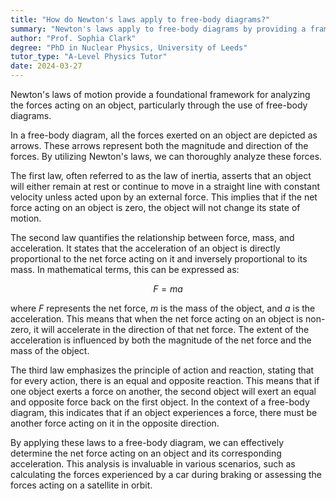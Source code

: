 ```yaml
---
title: "How do Newton's laws apply to free-body diagrams?"
summary: "Newton's laws apply to free-body diagrams by providing a framework for analysing the forces acting on an object."
author: "Prof. Sophia Clark"
degree: "PhD in Nuclear Physics, University of Leeds"
tutor_type: "A-Level Physics Tutor"
date: 2024-03-27
---
```


Newton's laws of motion provide a foundational framework for analyzing the forces acting on an object, particularly through the use of free-body diagrams.

In a free-body diagram, all the forces exerted on an object are depicted as arrows. These arrows represent both the magnitude and direction of the forces. By utilizing Newton's laws, we can thoroughly analyze these forces. 

The first law, often referred to as the law of inertia, asserts that an object will either remain at rest or continue to move in a straight line with constant velocity unless acted upon by an external force. This implies that if the net force acting on an object is zero, the object will not change its state of motion.

The second law quantifies the relationship between force, mass, and acceleration. It states that the acceleration of an object is directly proportional to the net force acting on it and inversely proportional to its mass. In mathematical terms, this can be expressed as:

$$
F = ma
$$

where $F$ represents the net force, $m$ is the mass of the object, and $a$ is the acceleration. This means that when the net force acting on an object is non-zero, it will accelerate in the direction of that net force. The extent of the acceleration is influenced by both the magnitude of the net force and the mass of the object.

The third law emphasizes the principle of action and reaction, stating that for every action, there is an equal and opposite reaction. This means that if one object exerts a force on another, the second object will exert an equal and opposite force back on the first object. In the context of a free-body diagram, this indicates that if an object experiences a force, there must be another force acting on it in the opposite direction.

By applying these laws to a free-body diagram, we can effectively determine the net force acting on an object and its corresponding acceleration. This analysis is invaluable in various scenarios, such as calculating the forces experienced by a car during braking or assessing the forces acting on a satellite in orbit.
    
